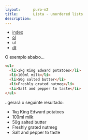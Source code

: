 ```yaml
---
layout:      puro-n2
title:       Lista - unordered lists
description:
---
```


<ul class="nav">
  <li class="nav-item">
    <a class="nav-link" href="../">index</a>
  </li>
  <li class="nav-item">
    <a class="nav-link" href="../ordered-lists/">ol</a>
  </li>
  <li class="nav-item">
    <a class="nav-link disabled">ul</a>
  </li>
  <li class="nav-item">
    <a class="nav-link" href="../definition-lists/">dt</a>
  </li>
</ul>

O exemplo abaixo...

```html
<ul>
  <li>1kg King Edward potatoes</li>
  <li>100ml milk</li>
  <li>50g salted butter</li>
  <li>Freshly grated nutmeg</li>
  <li>Salt and pepper to taste</li>
</ul>
```

..gerará o seguinte resultado:

<ul>
  <li>1kg King Edward potatoes</li>
  <li>100ml milk</li>
  <li>50g salted butter</li>
  <li>Freshly grated nutmeg</li>
  <li>Salt and pepper to taste</li>
</ul>
